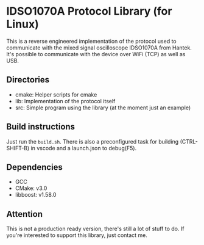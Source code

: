 # IDSO1070A Protocol Library (for Linux)

This is a reverse engineered implementation of the protocol used to communicate with the mixed signal oscilloscope IDSO1070A from Hantek.
It's possible to communicate with the device over WiFi (TCP) as well as USB.

## Directories

* cmake: Helper scripts for cmake
* lib: Implementation of the protocol itself
* src: Simple program using the library (at the moment just an example)

## Build instructions

Just run the ```build.sh```.
There is also a preconfigured task for building (CTRL-SHIFT-B) in vscode and a launch.json to debug(F5).

## Dependencies

* GCC
* CMake: v3.0
* libboost: v1.58.0

## Attention

This is not a production ready version, there's still a lot of stuff to do. If you're interested to support this library, just contact me.
